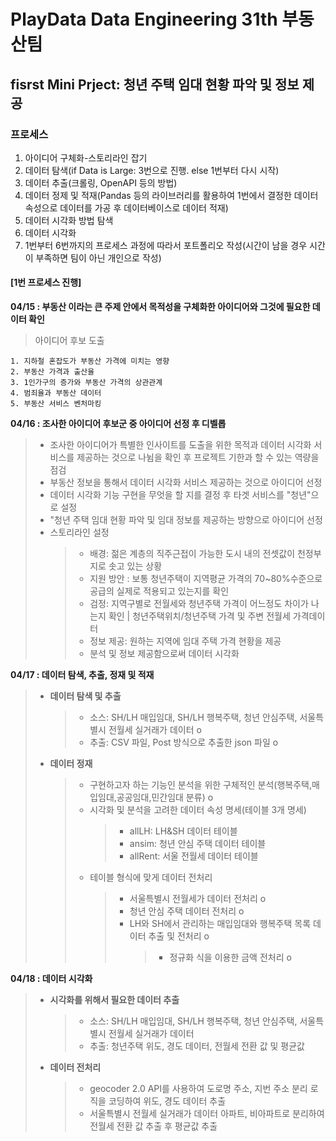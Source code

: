 ﻿# PlayData Data Engineering 31th 부동산팀

## fisrst Mini Prject: 청년 주택 임대 현황 파악 및 정보 제공
### 프로세스
  1. 아이디어 구체화-스토리라인 잡기 
  2. 데이터 탐색(if Data is Large: 3번으로 진행.  else 1번부터 다시 시작)
  3. 데이터 추출(크롤링, OpenAPI 등의 방법) 
  4. 데이터 정제 및 적재(Pandas 등의 라이브러리를 활용하여 1번에서 결정한 데이터 속성으로 데이터를 가공 후 데이터베이스로 데이터 적재)
  5. 데이터 시각화 방법 탐색
  6. 데이터 시각화
  7. 1번부터 6번까지의 프로세스 과정에 따라서 포트폴리오 작성(시간이 남을 경우 시간이 부족하면 팀이 아닌 개인으로 작성)

#### [1번 프로세스 진행]  
**04/15 : 부동산 이라는 큰 주제 안에서 목적성을 구체화한 아이디어와 그것에 필요한 데이터 확인**  
> 아이디어 후보 도출

    1. 지하철 혼잡도가 부동산 가격에 미치는 영향
    2. 부동산 가격과 출산율
    3. 1인가구의 증가와 부동산 가격의 상관관계
    4. 범죄율과 부동산 데이터
    5. 부동산 서비스 벤처마킹
  
**04/16 : 조사한 아이디어 후보군 중 아이디어 선정 후 디벨롭**
> - 조사한 아이디어가 특별한 인사이트를 도출을 위한 목적과 데이터 시각화 서비스를 제공하는 것으로 나뉨을 확인 후 프로젝트 기한과 할 수 있는 역량을 점검
> - 부동산 정보을 통해서 데이터 시각화 서비스 제공하는 것으로 아이디어 선정
> - 데이터 시각화 기능 구현을 무엇을 할 지를 결정 후 타겟 서비스를 "청년"으로 설정
> - "청년 주택 임대 현황 파악 및 임대 정보를 제공하는 방향으로 아이디어 선정
> - 스토리라인 설정
>   > - 배경: 젊은 계층의 직주근접이 가능한 도시 내의 전셋값이 천정부지로 솟고 있는 상황
>   > - 지원 방안 : 보통 청년주택이 지역평균 가격의 70~80%수준으로 공급의 실제로 적용되고 있는지를 확인
>   > - 검정: 지역구별로 전월세와 청년주택 가격이 어느정도 차이가 나는지 확인 | 청년주택위치/청년주택 가격 및 주변 전월세 가격데이터
>   > - 정보 제공: 원하는 지역에 임대 주택 가격 현황을 제공
>   > - 분석 및 정보 제공함으로써 데이터 시각화

**04/17 : 데이터 탐색, 추출, 정재 및 적재**
> - **데이터 탐색 및 추출** 
>   > - 소스: SH/LH 매입임대, SH/LH 행복주택, 청년 안심주택, 서울특별시 전월세 실거래가 데이터 o
>   > - 추출: CSV 파일, Post 방식으로 추출한 json 파일 o
> - **데이터 정재**
>   > - 구현하고자 하는 기능인 분석을 위한 구체적인 분석(행복주택,매입임대,공공임대,민간임대 분류) o
>   > - 시각화 및 분석을 고려한 데이터 속성 명세(테이블 3개 명세)
>   >   > - allLH: LH&SH 데이터 테이블
>   >   > - ansim: 청년 안심 주택 데이터 테이블
>   >   > - allRent: 서울 전월세 데이터 테이블
>   > - 테이블 형식에 맞게 데이터 전처리
>   >   > - 서울특별시 전월세가 데이터 전처리 o
>   >   > - 청년 안심 주택 데이터 전처리 o
>   >   > - LH와 SH에서 관리하는 매입임대와 행복주택 목록 데이터 추출 및 전처리 o
>   >   >   > - 정규화 식을 이용한 금액 전처리 o

**04/18 : 데이터 시각화**
> - **시각화를 위해서 필요한 데이터 추출**
>   > - 소스: SH/LH 매입임대, SH/LH 행복주택, 청년 안심주택, 서울특별시 전월세 실거래가 데이터
>   > - 추출: 청년주택 위도, 경도 데이터, 전월세 전환 값 및 평균값
> - **데이터 전처리**
>   > - geocoder 2.0 API를 사용하여 도로명 주소, 지번 주소 분리 로직을 코딩하여 위도, 경도 데이터 추출
>   > - 서울특별시 전월세 실거래가 데이터 아파트, 비아파트로 분리하여 전월세 전환 값 추출 후 평균값 추출